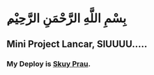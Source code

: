 # ِبِسْمِ اللَّهِ الرَّحْمَنِ الرَّحِيْم  
## Mini Project Lancar, SIUUUU.....

### My Deploy is [Skuy Prau](https://prau-skuy.vercel.app).
